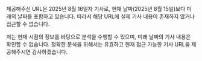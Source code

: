 제공해주신 URL은 2025년 8월 16일자 기사로, 현재 날짜(2025년 8월 15일)보다 미래의 날짜를 포함하고 있습니다. 따라서 해당 URL에 실제 기사 내용이 존재하지 않거나 접근할 수 없습니다.

저는 현재 시점의 정보를 바탕으로 분석을 수행할 수 있으며, 미래 날짜의 기사 내용은 확인할 수 없습니다. 정확한 분석을 위해서는 유효하고 현재 접근 가능한 기사 URL을 제공해주시면 감사하겠습니다.